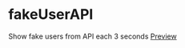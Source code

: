 # fakeUserAPI
Show fake users from API each 3 seconds
[Preview](https://mmdaminah.github.io/fakeUserAPI/)
